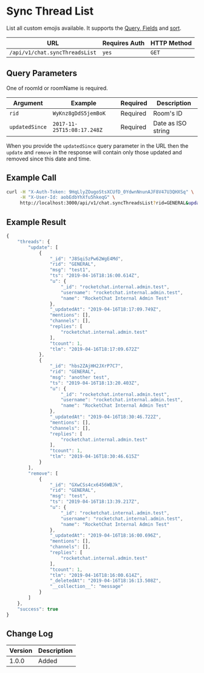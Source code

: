 # Sync Thread List

List all custom emojis available. It supports the [Query, Fields](broken-reference) and [sort](broken-reference).

| URL                            | Requires Auth | HTTP Method |
| ------------------------------ | ------------- | ----------- |
| `/api/v1/chat.syncThreadsList` | `yes`         | `GET`       |

## Query Parameters

One of roomId or roomName is required.

| Argument       | Example                    | Required | Description        |
| -------------- | -------------------------- | -------- | ------------------ |
| `rid`          | `WyKnz8gDdS5jemBoK`        | Required | Room's ID          |
| `updatedSince` | `2017-11-25T15:08:17.248Z` | Required | Date as ISO string |

When you provide the `updatedSince` query parameter in the URL then the `update` and `remove` in the response will contain only those updated and removed since this date and time.

## Example Call

```bash
curl -H "X-Auth-Token: 9HqLlyZOugoStsXCUfD_0YdwnNnunAJF8V47U3QHXSq" \
     -H "X-User-Id: aobEdbYhXfu5hkeqG" \
     http://localhost:3000/api/v1/chat.syncThreadsList?rid=GENERAL&updatedSince=2019-02-25T15:08:17.248Z
```

## Example Result

```javascript
{
    "threads": {
        "update": [
            {
                "_id": "J8Sqi5zPw62WgE4Md",
                "rid": "GENERAL",
                "msg": "test1",
                "ts": "2019-04-16T18:16:00.614Z",
                "u": {
                    "_id": "rocketchat.internal.admin.test",
                    "username": "rocketchat.internal.admin.test",
                    "name": "RocketChat Internal Admin Test"
                },
                "_updatedAt": "2019-04-16T18:17:09.749Z",
                "mentions": [],
                "channels": [],
                "replies": [
                    "rocketchat.internal.admin.test"
                ],
                "tcount": 1,
                "tlm": "2019-04-16T18:17:09.672Z"
            },
            {
                "_id": "hbs2ZAjHH2JXrP7C7",
                "rid": "GENERAL",
                "msg": "another test",
                "ts": "2019-04-16T18:13:20.403Z",
                "u": {
                    "_id": "rocketchat.internal.admin.test",
                    "username": "rocketchat.internal.admin.test",
                    "name": "RocketChat Internal Admin Test"
                },
                "_updatedAt": "2019-04-16T18:30:46.722Z",
                "mentions": [],
                "channels": [],
                "replies": [
                    "rocketchat.internal.admin.test"
                ],
                "tcount": 1,
                "tlm": "2019-04-16T18:30:46.615Z"
            }
        ],
        "remove": [
            {
                "_id": "GXwCSs4cx6456WBJk",
                "rid": "GENERAL",
                "msg": "test",
                "ts": "2019-04-16T18:13:39.217Z",
                "u": {
                    "_id": "rocketchat.internal.admin.test",
                    "username": "rocketchat.internal.admin.test",
                    "name": "RocketChat Internal Admin Test"
                },
                "_updatedAt": "2019-04-16T18:16:00.696Z",
                "mentions": [],
                "channels": [],
                "replies": [
                    "rocketchat.internal.admin.test"
                ],
                "tcount": 1,
                "tlm": "2019-04-16T18:16:00.614Z",
                "_deletedAt": "2019-04-16T18:16:13.508Z",
                "__collection__": "message"
            }
        ]
    },
    "success": true
}
```

## Change Log

| Version | Description |
| ------- | ----------- |
| 1.0.0   | Added       |
